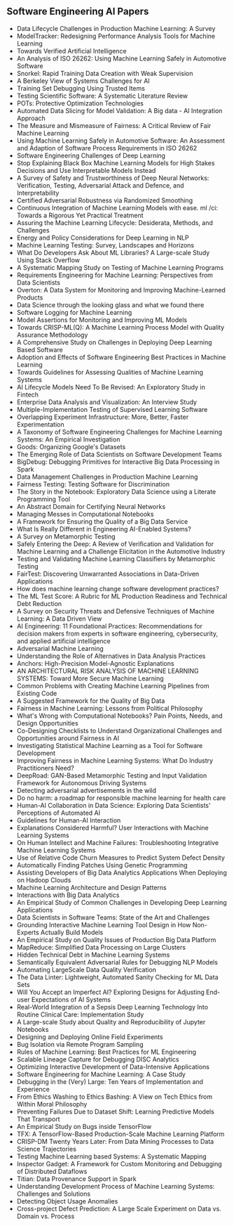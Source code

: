 <h2>Software Engineering AI Papers </h2>


<ul>

                             

 <li><a target="_blank" href="https://github.com/manjunath5496/Software-Engineering-AI-Papers/blob/master/so(1).pdf" style="text-decoration:none;">Data Lifecycle Challenges in Production Machine Learning: A Survey</a></li>

 <li><a target="_blank" href="https://github.com/manjunath5496/Software-Engineering-AI-Papers/blob/master/so(2).pdf" style="text-decoration:none;">ModelTracker: Redesigning Performance Analysis Tools for Machine Learning</a></li>

<li><a target="_blank" href="https://github.com/manjunath5496/Software-Engineering-AI-Papers/blob/master/so(3).pdf" style="text-decoration:none;">Towards Verified Artificial Intelligence</a></li>
 <li><a target="_blank" href="https://github.com/manjunath5496/Software-Engineering-AI-Papers/blob/master/so(4).pdf" style="text-decoration:none;">An Analysis of ISO 26262: Using Machine Learning Safely in Automotive Software</a></li>                              
<li><a target="_blank" href="https://github.com/manjunath5496/Software-Engineering-AI-Papers/blob/master/so(5).pdf" style="text-decoration:none;">Snorkel: Rapid Training Data Creation with Weak Supervision</a></li>
<li><a target="_blank" href="https://github.com/manjunath5496/Software-Engineering-AI-Papers/blob/master/so(6).pdf" style="text-decoration:none;">A Berkeley View of Systems Challenges for AI</a></li>
 <li><a target="_blank" href="https://github.com/manjunath5496/Software-Engineering-AI-Papers/blob/master/so(7).pdf" style="text-decoration:none;">Training Set Debugging Using Trusted Items</a></li>

 <li><a target="_blank" href="https://github.com/manjunath5496/Software-Engineering-AI-Papers/blob/master/so(8).pdf" style="text-decoration:none;"> Testing Scientific Software: A Systematic Literature Review </a></li>
   <li><a target="_blank" href="https://github.com/manjunath5496/Software-Engineering-AI-Papers/blob/master/so(9).pdf" style="text-decoration:none;">POTs: Protective Optimization Technologies</a></li>
  
   
 <li><a target="_blank" href="https://github.com/manjunath5496/Software-Engineering-AI-Papers/blob/master/so(10).pdf" style="text-decoration:none;">Automated Data Slicing for Model Validation: A Big data - AI Integration Approach</a></li>                              
<li><a target="_blank" href="https://github.com/manjunath5496/Software-Engineering-AI-Papers/blob/master/so(11).pdf" style="text-decoration:none;">The Measure and Mismeasure of Fairness: A Critical Review of Fair Machine Learning</a></li>
<li><a target="_blank" href="https://github.com/manjunath5496/Software-Engineering-AI-Papers/blob/master/so(12).pdf" style="text-decoration:none;">Using Machine Learning Safely in Automotive Software: An Assessment and Adaption of Software Process Requirements in ISO 26262</a></li>
<li><a target="_blank" href="https://github.com/manjunath5496/Software-Engineering-AI-Papers/blob/master/so(13).pdf" style="text-decoration:none;">Software Engineering Challenges of Deep Learning</a></li>

<li><a target="_blank" href="https://github.com/manjunath5496/Software-Engineering-AI-Papers/blob/master/so(14).pdf" style="text-decoration:none;">Stop Explaining Black Box Machine Learning Models for High Stakes Decisions and Use Interpretable Models Instead</a></li>
                              
<li><a target="_blank" href="https://github.com/manjunath5496/Software-Engineering-AI-Papers/blob/master/so(15).pdf" style="text-decoration:none;">A Survey of Safety and Trustworthiness of Deep Neural Networks: Verification, Testing, Adversarial Attack and Defence, and Interpretability</a></li>

<li><a target="_blank" href="https://github.com/manjunath5496/Software-Engineering-AI-Papers/blob/master/so(16).pdf" style="text-decoration:none;">Certified Adversarial Robustness via Randomized Smoothing</a></li>

  <li><a target="_blank" href="https://github.com/manjunath5496/Software-Engineering-AI-Papers/blob/master/so(17).pdf" style="text-decoration:none;">Continuous Integration of Machine Learning Models with ease. ml /ci: Towards a Rigorous Yet Practical Treatment</a></li>   
  
<li><a target="_blank" href="https://github.com/manjunath5496/Software-Engineering-AI-Papers/blob/master/so(18).pdf" style="text-decoration:none;">Assuring the Machine Learning Lifecycle: Desiderata, Methods, and Challenges</a></li> 

  
<li><a target="_blank" href="https://github.com/manjunath5496/Software-Engineering-AI-Papers/blob/master/so(19).pdf" style="text-decoration:none;">Energy and Policy Considerations for Deep Learning in NLP</a></li> 

<li><a target="_blank" href="https://github.com/manjunath5496/Software-Engineering-AI-Papers/blob/master/so(20).pdf" style="text-decoration:none;">Machine Learning Testing:
Survey, Landscapes and Horizons</a></li>

<li><a target="_blank" href="https://github.com/manjunath5496/Software-Engineering-AI-Papers/blob/master/so(21).pdf" style="text-decoration:none;">What Do Developers Ask About ML Libraries? A Large-scale Study Using Stack Overflow</a></li>
<li><a target="_blank" href="https://github.com/manjunath5496/Software-Engineering-AI-Papers/blob/master/so(22).pdf" style="text-decoration:none;">A Systematic Mapping Study on Testing of Machine Learning Programs</a></li> 
 <li><a target="_blank" href="https://github.com/manjunath5496/Software-Engineering-AI-Papers/blob/master/so(23).pdf" style="text-decoration:none;">Requirements Engineering for Machine Learning: Perspectives from Data Scientists</a></li> 
 

   <li><a target="_blank" href="https://github.com/manjunath5496/Software-Engineering-AI-Papers/blob/master/so(24).pdf" style="text-decoration:none;">Overton: A Data System for Monitoring and Improving Machine-Learned Products</a></li>
 
   <li><a target="_blank" href="https://github.com/manjunath5496/Software-Engineering-AI-Papers/blob/master/so(25).pdf" style="text-decoration:none;">Data Science through the looking glass and what we found there </a></li>                              
 <li><a target="_blank" href="https://github.com/manjunath5496/Software-Engineering-AI-Papers/blob/master/so(26).pdf" style="text-decoration:none;">Software Logging for Machine Learning</a></li>
 <li><a target="_blank" href="https://github.com/manjunath5496/Software-Engineering-AI-Papers/blob/master/so(27).pdf" style="text-decoration:none;">Model Assertions for Monitoring and Improving ML Models</a></li>
   
 
   <li><a target="_blank" href="https://github.com/manjunath5496/Software-Engineering-AI-Papers/blob/master/so(28).pdf" style="text-decoration:none;">Towards CRISP-ML(Q): A Machine Learning Process Model with Quality Assurance Methodology</a></li>
 
   <li><a target="_blank" href="https://github.com/manjunath5496/Software-Engineering-AI-Papers/blob/master/so(29).pdf" style="text-decoration:none;">A Comprehensive Study on Challenges in Deploying Deep Learning Based Software </a></li>                              

  <li><a target="_blank" href="https://github.com/manjunath5496/Software-Engineering-AI-Papers/blob/master/so(30).pdf" style="text-decoration:none;">Adoption and Effects of Software Engineering Best Practices in Machine Learning</a></li>
 
   <li><a target="_blank" href="https://github.com/manjunath5496/Software-Engineering-AI-Papers/blob/master/so(31).pdf" style="text-decoration:none;">Towards Guidelines for Assessing Qualities of Machine Learning Systems</a></li> 
    <li><a target="_blank" href="https://github.com/manjunath5496/Software-Engineering-AI-Papers/blob/master/so(32).pdf" style="text-decoration:none;">AI Lifecycle Models Need To Be Revised: An Exploratory Study in Fintech</a></li> 

   <li><a target="_blank" href="https://github.com/manjunath5496/Software-Engineering-AI-Papers/blob/master/so(33).pdf" style="text-decoration:none;">Enterprise Data Analysis and Visualization: An Interview Study</a></li>                              

  <li><a target="_blank" href="https://github.com/manjunath5496/Software-Engineering-AI-Papers/blob/master/so(34).pdf" style="text-decoration:none;">Multiple-Implementation Testing of Supervised Learning Software</a></li> 
 
  <li><a target="_blank" href="https://github.com/manjunath5496/Software-Engineering-AI-Papers/blob/master/so(35).pdf" style="text-decoration:none;">Overlapping Experiment Infrastructure: More, Better, Faster Experimentation</a></li> 

  <li><a target="_blank" href="https://github.com/manjunath5496/Software-Engineering-AI-Papers/blob/master/so(36).pdf" style="text-decoration:none;">A Taxonomy of Software Engineering Challenges for Machine Learning Systems: An Empirical Investigation</a></li> 
 
<li><a target="_blank" href="https://github.com/manjunath5496/Software-Engineering-AI-Papers/blob/master/so(37).pdf" style="text-decoration:none;">Goods: Organizing Google's Datasets</a></li>
 <li><a target="_blank" href="https://github.com/manjunath5496/Software-Engineering-AI-Papers/blob/master/so(38).pdf" style="text-decoration:none;">The Emerging Role of Data Scientists on Software Development Teams</a></li>
<li><a target="_blank" href="https://github.com/manjunath5496/Software-Engineering-AI-Papers/blob/master/so(39).pdf" style="text-decoration:none;">BigDebug: Debugging Primitives for Interactive Big Data Processing in Spark</a></li>
 <li><a target="_blank" href="https://github.com/manjunath5496/Software-Engineering-AI-Papers/blob/master/so(40).pdf" style="text-decoration:none;">Data Management Challenges in Production Machine Learning</a></li>                              
<li><a target="_blank" href="https://github.com/manjunath5496/Software-Engineering-AI-Papers/blob/master/so(41).pdf" style="text-decoration:none;">Fairness Testing:
Testing Software for Discrimination</a></li>
<li><a target="_blank" href="https://github.com/manjunath5496/Software-Engineering-AI-Papers/blob/master/so(42).pdf" style="text-decoration:none;">The Story in the Notebook: Exploratory Data Science using a Literate Programming Tool</a></li>
 
  <li><a target="_blank" href="https://github.com/manjunath5496/Software-Engineering-AI-Papers/blob/master/so(43).pdf" style="text-decoration:none;">An Abstract Domain for Certifying Neural Networks</a></li>
 <li><a target="_blank" href="https://github.com/manjunath5496/Software-Engineering-AI-Papers/blob/master/so(44).pdf" style="text-decoration:none;">Managing Messes in Computational Notebooks</a></li>
   <li><a target="_blank" href="https://github.com/manjunath5496/Software-Engineering-AI-Papers/blob/master/so(45).pdf" style="text-decoration:none;">A Framework for Ensuring the Quality of a Big Data Service</a></li>  
   
<li><a target="_blank" href="https://github.com/manjunath5496/Software-Engineering-AI-Papers/blob/master/so(46).pdf" style="text-decoration:none;">What Is Really Different
in Engineering AI-Enabled Systems?</a></li> 
                             
<li><a target="_blank" href="https://github.com/manjunath5496/Software-Engineering-AI-Papers/blob/master/so(47).pdf" style="text-decoration:none;">A Survey on Metamorphic Testing</a></li>
<li><a target="_blank" href="https://github.com/manjunath5496/Software-Engineering-AI-Papers/blob/master/so(48).pdf" style="text-decoration:none;">Safely Entering the Deep: A Review of Verification and Validation for Machine Learning and a Challenge Elicitation in the Automotive Industry</a></li>

<li><a target="_blank" href="https://github.com/manjunath5496/Software-Engineering-AI-Papers/blob/master/so(49).pdf" style="text-decoration:none;">Testing and Validating Machine Learning Classifiers by Metamorphic Testing</a></li>
                              
<li><a target="_blank" href="https://github.com/manjunath5496/Software-Engineering-AI-Papers/blob/master/so(50).pdf" style="text-decoration:none;">FairTest: Discovering Unwarranted Associations in Data-Driven Applications</a></li>
<li><a target="_blank" href="https://github.com/manjunath5496/Software-Engineering-AI-Papers/blob/master/so(51).pdf" style="text-decoration:none;">How does machine learning change software development practices?</a></li>
<li><a target="_blank" href="https://github.com/manjunath5496/Software-Engineering-AI-Papers/blob/master/so(52).pdf" style="text-decoration:none;">The ML Test Score:
A Rubric for ML Production Readiness and Technical Debt Reduction</a></li>

<li><a target="_blank" href="https://github.com/manjunath5496/Software-Engineering-AI-Papers/blob/master/so(53).pdf" style="text-decoration:none;">A Survey on Security Threats and Defensive Techniques of Machine Learning: A Data Driven View</a></li>
 
<li><a target="_blank" href="https://github.com/manjunath5496/Software-Engineering-AI-Papers/blob/master/so(54).pdf" style="text-decoration:none;">AI Engineering:
11 Foundational Practices: Recommendations for decision makers from experts in software engineering, cybersecurity, and applied artificial intelligence</a></li>

<li><a target="_blank" href="https://github.com/manjunath5496/Software-Engineering-AI-Papers/blob/master/so(55).pdf" style="text-decoration:none;">Adversarial Machine Learning</a></li>
 
  <li><a target="_blank" href="https://github.com/manjunath5496/Software-Engineering-AI-Papers/blob/master/so(56).pdf" style="text-decoration:none;">Understanding the Role of Alternatives in Data Analysis Practices </a></li>                              

  <li><a target="_blank" href="https://github.com/manjunath5496/Software-Engineering-AI-Papers/blob/master/so(57).pdf" style="text-decoration:none;">Anchors: High-Precision Model-Agnostic Explanations</a></li>
 
   <li><a target="_blank" href="https://github.com/manjunath5496/Software-Engineering-AI-Papers/blob/master/so(58).pdf" style="text-decoration:none;">AN ARCHITECTURAL RISK ANALYSIS OF MACHINE LEARNING SYSTEMS: Toward More Secure Machine Learning</a></li>
    <li><a target="_blank" href="https://github.com/manjunath5496/Software-Engineering-AI-Papers/blob/master/so(59).pdf" style="text-decoration:none;">Common Problems with Creating Machine Learning Pipelines from Existing Code</a></li>
 
  <li><a target="_blank" href="https://github.com/manjunath5496/Software-Engineering-AI-Papers/blob/master/so(60).pdf" style="text-decoration:none;">A Suggested Framework for the Quality of Big Data </a></li>
 
   <li><a target="_blank" href="https://github.com/manjunath5496/Software-Engineering-AI-Papers/blob/master/so(61).pdf" style="text-decoration:none;">Fairness in Machine Learning: Lessons from Political Philosophy</a></li>
 
   <li><a target="_blank" href="https://github.com/manjunath5496/Software-Engineering-AI-Papers/blob/master/so(62).pdf" style="text-decoration:none;">What's Wrong with Computational Notebooks? Pain Points, Needs, and Design Opportunities</a></li>
 
   <li><a target="_blank" href="https://github.com/manjunath5496/Software-Engineering-AI-Papers/blob/master/so(63).pdf" style="text-decoration:none;">Co-Designing Checklists to Understand Organizational Challenges and Opportunities around Fairness in AI</a></li>                              

  <li><a target="_blank" href="https://github.com/manjunath5496/Software-Engineering-AI-Papers/blob/master/so(64).pdf" style="text-decoration:none;">Investigating Statistical Machine Learning as a Tool for Software Development</a></li>
 
   <li><a target="_blank" href="https://github.com/manjunath5496/Software-Engineering-AI-Papers/blob/master/so(65).pdf" style="text-decoration:none;">Improving Fairness in Machine Learning Systems: What Do Industry Practitioners Need? </a></li> 

   <li><a target="_blank" href="https://github.com/manjunath5496/Software-Engineering-AI-Papers/blob/master/so(66).pdf" style="text-decoration:none;">DeepRoad: GAN-Based Metamorphic Testing and Input Validation Framework for Autonomous Driving Systems</a></li> 
 
   <li><a target="_blank" href="https://github.com/manjunath5496/Software-Engineering-AI-Papers/blob/master/so(67).pdf" style="text-decoration:none;">Detecting adversarial advertisements in the wild</a></li>                              

  <li><a target="_blank" href="https://github.com/manjunath5496/Software-Engineering-AI-Papers/blob/master/so(68).pdf" style="text-decoration:none;">Do no harm: a roadmap for responsible machine learning for health care</a></li> 
 
  
   <li><a target="_blank" href="https://github.com/manjunath5496/Software-Engineering-AI-Papers/blob/master/so(69).pdf" style="text-decoration:none;">Human-AI Collaboration in Data Science: Exploring Data Scientists' Perceptions of Automated AI</a></li>                              

  <li><a target="_blank" href="https://github.com/manjunath5496/Software-Engineering-AI-Papers/blob/master/so(70).pdf" style="text-decoration:none;">Guidelines for Human-AI Interaction</a></li> 
  
 
 <li><a target="_blank" href="https://github.com/manjunath5496/Software-Engineering-AI-Papers/blob/master/so(71).pdf" style="text-decoration:none;">Explanations Considered Harmful? User Interactions with Machine Learning Systems</a></li>
 
 <li><a target="_blank" href="https://github.com/manjunath5496/Software-Engineering-AI-Papers/blob/master/so(72).pdf" style="text-decoration:none;">On Human Intellect and Machine Failures: Troubleshooting Integrative Machine Learning Systems</a></li> 
 
 
 <li><a target="_blank" href="https://github.com/manjunath5496/Software-Engineering-AI-Papers/blob/master/so(73).pdf" style="text-decoration:none;">Use of Relative Code Churn Measures to Predict System Defect Density</a></li>
  <li><a target="_blank" href="https://github.com/manjunath5496/Software-Engineering-AI-Papers/blob/master/so(74).pdf" style="text-decoration:none;">Automatically Finding Patches Using Genetic Programming</a></li>
    <li><a target="_blank" href="https://github.com/manjunath5496/Software-Engineering-AI-Papers/blob/master/so(75).pdf" style="text-decoration:none;">Assisting Developers of Big Data Analytics Applications When Deploying on Hadoop Clouds</a></li>                        
<li><a target="_blank" href="https://github.com/manjunath5496/Software-Engineering-AI-Papers/blob/master/so(76).pdf" style="text-decoration:none;">Machine Learning Architecture
and Design Patterns</a></li>

 <li><a target="_blank" href="https://github.com/manjunath5496/Software-Engineering-AI-Papers/blob/master/so(77).pdf" style="text-decoration:none;">Interactions
with Big Data Analytics</a></li> 
 
 
 <li><a target="_blank" href="https://github.com/manjunath5496/Software-Engineering-AI-Papers/blob/master/so(78).pdf" style="text-decoration:none;">An Empirical Study of Common Challenges in Developing Deep Learning Applications</a></li>
  <li><a target="_blank" href="https://github.com/manjunath5496/Software-Engineering-AI-Papers/blob/master/so(79).pdf" style="text-decoration:none;">Data Scientists in Software Teams: State of the Art and Challenges</a></li>


 <li><a target="_blank" href="https://github.com/manjunath5496/Software-Engineering-AI-Papers/blob/master/so(80).pdf" style="text-decoration:none;">Grounding Interactive Machine Learning Tool Design in How Non-Experts Actually Build Models</a></li> 
 
 
 <li><a target="_blank" href="https://github.com/manjunath5496/Software-Engineering-AI-Papers/blob/master/so(81).pdf" style="text-decoration:none;">An Empirical Study on Quality Issues of Production Big Data Platform</a></li>
  <li><a target="_blank" href="https://github.com/manjunath5496/Software-Engineering-AI-Papers/blob/master/so(82).pdf" style="text-decoration:none;">MapReduce: Simplified Data Processing on Large Clusters</a></li>

 <li><a target="_blank" href="https://github.com/manjunath5496/Software-Engineering-AI-Papers/blob/master/so(83).pdf" style="text-decoration:none;">Hidden Technical Debt in Machine Learning Systems</a></li>
  <li><a target="_blank" href="https://github.com/manjunath5496/Software-Engineering-AI-Papers/blob/master/so(84).pdf" style="text-decoration:none;">Semantically Equivalent Adversarial Rules for Debugging NLP Models</a></li>

 <li><a target="_blank" href="https://github.com/manjunath5496/Software-Engineering-AI-Papers/blob/master/so(85).pdf" style="text-decoration:none;">Automating LargeScale
Data Quality Verification</a></li>
  <li><a target="_blank" href="https://github.com/manjunath5496/Software-Engineering-AI-Papers/blob/master/so(86).pdf" style="text-decoration:none;">The Data Linter: Lightweight, Automated Sanity Checking for ML Data Sets</a></li>

 <li><a target="_blank" href="https://github.com/manjunath5496/Software-Engineering-AI-Papers/blob/master/so(87).pdf" style="text-decoration:none;">Will You Accept an Imperfect AI? Exploring Designs for Adjusting End-user Expectations of AI Systems</a></li>
  <li><a target="_blank" href="https://github.com/manjunath5496/Software-Engineering-AI-Papers/blob/master/so(88).pdf" style="text-decoration:none;">Real-World Integration of a Sepsis Deep Learning Technology Into Routine Clinical Care: Implementation Study</a></li>
  <li><a target="_blank" href="https://github.com/manjunath5496/Software-Engineering-AI-Papers/blob/master/so(89).pdf" style="text-decoration:none;">A Large-scale Study about Quality and Reproducibility of Jupyter Notebooks</a></li>
  
  
  <li><a target="_blank" href="https://github.com/manjunath5496/Software-Engineering-AI-Papers/blob/master/so(90).pdf" style="text-decoration:none;"> Designing and Deploying Online Field Experiments</a></li>
  <li><a target="_blank" href="https://github.com/manjunath5496/Software-Engineering-AI-Papers/blob/master/so(91).pdf" style="text-decoration:none;">Bug Isolation via Remote Program Sampling</a></li>

 <li><a target="_blank" href="https://github.com/manjunath5496/Software-Engineering-AI-Papers/blob/master/so(92).pdf" style="text-decoration:none;">Rules of Machine Learning:
Best Practices for ML Engineering</a></li>
  <li><a target="_blank" href="https://github.com/manjunath5496/Software-Engineering-AI-Papers/blob/master/so(93).pdf" style="text-decoration:none;"> Scalable Lineage Capture for Debugging DISC Analytics</a></li>
  <li><a target="_blank" href="https://github.com/manjunath5496/Software-Engineering-AI-Papers/blob/master/so(94).pdf" style="text-decoration:none;">Optimizing Interactive Development of Data-Intensive Applications</a></li> 
  
   <li><a target="_blank" href="https://github.com/manjunath5496/Software-Engineering-AI-Papers/blob/master/so(95).pdf" style="text-decoration:none;">Software Engineering for Machine Learning: A Case Study</a></li>  
  
<li><a target="_blank" href="https://github.com/manjunath5496/Software-Engineering-AI-Papers/blob/master/so(96).pdf" style="text-decoration:none;">Debugging in the (Very) Large: Ten Years of Implementation and Experience</a></li> 
  
  
<li><a target="_blank" href="https://github.com/manjunath5496/Software-Engineering-AI-Papers/blob/master/so(97).pdf" style="text-decoration:none;">From Ethics Washing to Ethics Bashing: A View on Tech Ethics from Within Moral Philosophy</a></li>


 <li><a target="_blank" href="https://github.com/manjunath5496/Software-Engineering-AI-Papers/blob/master/so(98).pdf" style="text-decoration:none;">Preventing Failures Due to Dataset Shift: Learning Predictive Models That Transport</a></li> 
  
   <li><a target="_blank" href="https://github.com/manjunath5496/Software-Engineering-AI-Papers/blob/master/so(99).pdf" style="text-decoration:none;">An Empirical Study on Bugs inside TensorFlow</a></li>  
  
<li><a target="_blank" href="https://github.com/manjunath5496/Software-Engineering-AI-Papers/blob/master/so(100).pdf" style="text-decoration:none;">TFX: A TensorFlow-Based Production-Scale Machine Learning Platform</a></li>  
  
 <li><a target="_blank" href="https://github.com/manjunath5496/Software-Engineering-AI-Papers/blob/master/so(101).pdf" style="text-decoration:none;">CRISP-DM Twenty Years Later:
From Data Mining Processes to Data Science Trajectories</a></li> 
  
   <li><a target="_blank" href="https://github.com/manjunath5496/Software-Engineering-AI-Papers/blob/master/so(102).pdf" style="text-decoration:none;">Testing Machine Learning based Systems: A Systematic Mapping</a></li> 
  
   
 <li><a target="_blank" href="https://github.com/manjunath5496/Software-Engineering-AI-Papers/blob/master/so(103).pdf" style="text-decoration:none;">Inspector Gadget: A Framework for Custom Monitoring and Debugging of Distributed Dataflows </a></li> 
  
   <li><a target="_blank" href="https://github.com/manjunath5496/Software-Engineering-AI-Papers/blob/master/so(104).pdf" style="text-decoration:none;">Titian: Data Provenance Support in Spark</a></li>  
   
 <li><a target="_blank" href="https://github.com/manjunath5496/Software-Engineering-AI-Papers/blob/master/so(105).pdf" style="text-decoration:none;">Understanding Development Process of Machine Learning Systems: Challenges and Solutions</a></li> 
 
<li><a target="_blank" href="https://github.com/manjunath5496/Software-Engineering-AI-Papers/blob/master/so(106).pdf" style="text-decoration:none;">Detecting Object Usage Anomalies</a></li> 
  
   <li><a target="_blank" href="https://github.com/manjunath5496/Software-Engineering-AI-Papers/blob/master/so(107).pdf" style="text-decoration:none;">Cross-project Defect Prediction: A Large Scale Experiment on Data vs. Domain vs. Process</a></li> 
  </ul>
